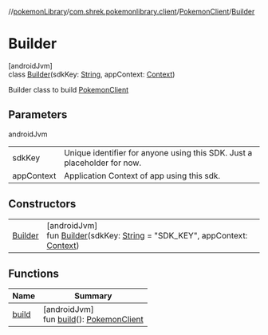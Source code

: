 //[pokemonLibrary](../../../../index.md)/[com.shrek.pokemonlibrary.client](../../index.md)/[PokemonClient](../index.md)/[Builder](index.md)

# Builder

[androidJvm]\
class [Builder](index.md)(sdkKey: [String](https://kotlinlang.org/api/latest/jvm/stdlib/kotlin/-string/index.html), appContext: [Context](https://developer.android.com/reference/kotlin/android/content/Context.html))

Builder class to build [PokemonClient](../index.md)

## Parameters

androidJvm

| | |
|---|---|
| sdkKey | Unique identifier for anyone using this SDK. Just a placeholder for now. |
| appContext | Application Context of app using this sdk. |

## Constructors

| | |
|---|---|
| [Builder](-builder.md) | [androidJvm]<br>fun [Builder](-builder.md)(sdkKey: [String](https://kotlinlang.org/api/latest/jvm/stdlib/kotlin/-string/index.html) = "SDK_KEY", appContext: [Context](https://developer.android.com/reference/kotlin/android/content/Context.html)) |

## Functions

| Name | Summary |
|---|---|
| [build](build.md) | [androidJvm]<br>fun [build](build.md)(): [PokemonClient](../index.md) |

